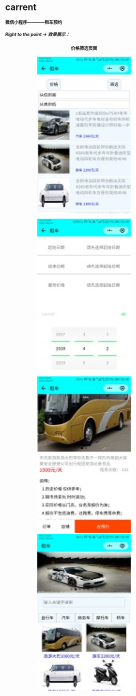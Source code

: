 # carrent
#### 微信小程序————租车预约
##### Right to the point -> 效果展示：<br>
<div align = "center">
<h4>价格筛选页面</h4>
<img src = "https://github.com/Fatty-Fish/carrent/raw/master/images/1.jpg" width = "300px" height = "500px" align=center/></br>

<img src = "https://github.com/Fatty-Fish/carrent/raw/master/images/2.jpg" width = "300px" height = "500px" align=center/></br>
<img src = "https://github.com/Fatty-Fish/carrent/raw/master/images/3.jpg" width = "300px" height = "500px" align=center/></br>
<img src = "https://github.com/Fatty-Fish/carrent/raw/master/images/4.jpg" width = "300px" height = "500px" align=center/></br>
</div>
